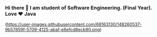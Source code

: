 ### Hi there 👋 I am student of Software Engineering. (Final Year). Love ❤ Java 

(https://user-images.githubusercontent.com/68163130/148260537-9b57859f-5709-4125-abaf-e6efcd8ecb90.png)
<!--
**mehran-abbas/mehran-abbas** is a ✨ _special_ ✨ repository because its `README.md` (this file) appears on your GitHub profile.

📫 How to reach me: mehranabbas@icloud.com

🤔 I’m looking for help with AR integration in android apps using Java and Google AR Core

Here are some ideas to get you started:

-
- 👯 I’m looking to collaborate on ...
- 🤔 I’m looking for help with ...
- 💬 Ask me about ...
- 
- 😄 Pronouns: ...
- ⚡ Fun fact: ...
-->
